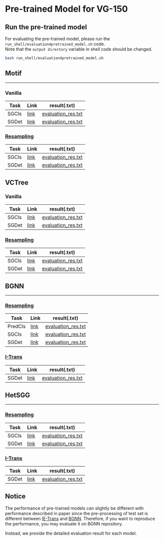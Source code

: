 # Pre-trained Model for VG-150

## Run the pre-trained model  

For evaluating the pre-trained model, please run the `run_shell/evaluation4pretrained_model.sh` code.  
Note that the `output directory` variable in shell code should be changed.

``` bash   
bash run_shell/evaluation4pretrained_model.sh  
```  

## **Motif**   
---  

### Vanilla  

Task | Link | result(.txt)
-- | -- | --
SGCls   | [link](https://drive.google.com/file/d/1ynO4vgaeCZYWcbYoe1EvyGucz6yGrd9I/view?usp=sharing) | [evaluation_res.txt](https://drive.google.com/file/d/1RTWR11vmEbTsJwkl2gXbvCIG3CrBnHvF/view?usp=sharing)
SGDet   | [link](https://drive.google.com/file/d/1qT-dmuP211W6hYJrru7FXngZH9jg2zlB/view?usp=sharing) | [evaluation_res.txt](https://drive.google.com/file/d/1b8tyQ0KCWFJe9dHHLo7orO3bPt_OY7Y8/view?usp=sharing)

### [Resampling](https://github.com/SHTUPLUS/PySGG)  

Task | Link | result(.txt)
-- | -- | --
SGCls   | [link](https://drive.google.com/file/d/1ZBMh-4yYfN81dxemysYYg5uacfmMvKTe/view?usp=sharing) | [evaluation_res.txt](https://drive.google.com/file/d/1NkfkXMAG287ZeagHSeYWZG6obpyQHg39/view?usp=sharing)
SGDet   | [link](https://drive.google.com/file/d/1O8Z6YWwT3nLJTsArP3d2-zUqi0hRbFee/view?usp=sharing) | [evaluation_res.txt](https://drive.google.com/file/d/1cAXjqDbakyLa4vn7GnXt3JYXksuIiJ27/view?usp=sharing)

## **VCTree**  

### Vanilla  

Task | Link | result(.txt)
-- | -- | --
SGCls   | [link](https://drive.google.com/file/d/1vlmmFqkMQZF6Y0flnKjtx7bpmeE5-ShD/view?usp=sharing) | [evaluation_res.txt](https://drive.google.com/file/d/1eGsAjWGSx0ZZsA3AOamCefahZ4hAqJy6/view?usp=sharing)
SGDet   | [link](https://drive.google.com/file/d/1m3LAGtHeZtE-ci4LUo6heG16_aVmM9y0/view?usp=sharing) | [evaluation_res.txt](https://drive.google.com/file/d/13z1CAx1Ka97_ztp2I59UexVn9n2qHotg/view?usp=sharing)

### [Resampling](https://github.com/SHTUPLUS/PySGG)  

Task | Link | result(.txt)
-- | -- | --
SGCls   | [link](https://drive.google.com/file/d/1Bo2dX4NmkWJbfSGHBmXiJtlXt6ag7UmX/view?usp=sharing) | [evaluation_res.txt](https://drive.google.com/file/d/1ZEVuqwzvG9v6CSZ5V0GHZwM9M7M-6q0_/view?usp=sharing)
SGDet   | [link](https://drive.google.com/file/d/1JDUPXzxHG00xjz8RSHGtBI-vlGbd-Tjp/view?usp=sharing) | [evaluation_res.txt](https://drive.google.com/file/d/1arH_4Xzo8sVS7jo2REQIFTpa-TvMvdzd/view?usp=sharing)


## **BGNN**  
---  
### [Resampling](https://github.com/SHTUPLUS/PySGG)  

Task | Link | result(.txt)
-- | -- | --
PredCls   | [link](https://drive.google.com/file/d/1MywMamIJZjCeVdXZrzDnbZZWeOcXTyYY/view?usp=sharing) | [evaluation_res.txt](https://drive.google.com/file/d/18iZcb3VN-WYbJCaEOIW2fj4msXPOULjb/view?usp=sharing)
SGCls   | [link](https://drive.google.com/file/d/12sQfBv-dtFH2Ie7TFbSuczkzf65kCB-f/view?usp=sharing) | [evaluation_res.txt](https://drive.google.com/file/d/1Qxug1jAOVg3UmB9bawNp8lGYGWf7V-1h/view?usp=sharing)
SGDet   | [link](https://drive.google.com/file/d/1O8Z6YWwT3nLJTsArP3d2-zUqi0hRbFee/view?usp=sharing) | [evaluation_res.txt](https://drive.google.com/file/d/1MAwDjYEMfrXXp2IcCieaEuoi7DTPG4rc/view?usp=sharing)

### [I-Trans](https://github.com/waxnkw/IETrans-SGG.pytorch/tree/master)  

Task | Link | result(.txt)
-- | -- | --
SGDet   | [link](https://drive.google.com/file/d/1SkkXelvXCLcqMtZS9p8rZ4pyhKnSOfah/view?usp=sharing) | [evaluation_res.txt](https://drive.google.com/file/d/1A7xloNEYxuZZTwC6kGXSzCLeMmbVjPgH/view?usp=sharing)

## **HetSGG**  
---  
### [Resampling](https://github.com/SHTUPLUS/PySGG)  

Task | Link | result(.txt)
-- | -- | --
SGCls   | [link](https://drive.google.com/file/d/1vvmRSKWr-hJhpOHYxRRRIyqafwbFy99q/view?usp=sharing) | [evaluation_res.txt](https://drive.google.com/file/d/1Vv4TmXjq9ieHXFSdaZfdz91Le90SrV0U/view?usp=sharing)
SGDet   | [link](https://drive.google.com/file/d/1dadL5xi33qgqpdJdQ2mgaozixqOZUum8/view?usp=sharing) |[evaluation_res.txt](https://drive.google.com/file/d/1_xGRTjRAxRmuMX5nmvMYBZe35mfVkh_a/view?usp=sharing)

### [I-Trans](https://github.com/waxnkw/IETrans-SGG.pytorch/tree/master)  

Task | Link | result(.txt)
-- | -- | --
SGDet   | [link](https://drive.google.com/file/d/14lJklpqj2KpElrc4qqA7zJWb2ZopBVc8/view?usp=sharing) |[evaluation_res.txt](https://drive.google.com/file/d/1Yfn96aLmtj8BiPhLnfER0a8IO0FYDCAU/view?usp=sharing)

## **Notice**  

The performance of pre-trained models can slightly be different with performance described in paper since the pre-processing of test set is different between [IE-Trans](https://github.com/waxnkw/IETrans-SGG.pytorch/blob/master/DATASET.md) and [BGNN](https://github.com/SHTUPLUS/PySGG/blob/main/DATASET.md). Therefore, if you want to reproduce the performance, you may evaluate it on BGNN repository. 

Instead, we provide the detailed evaluation result for each model. 
